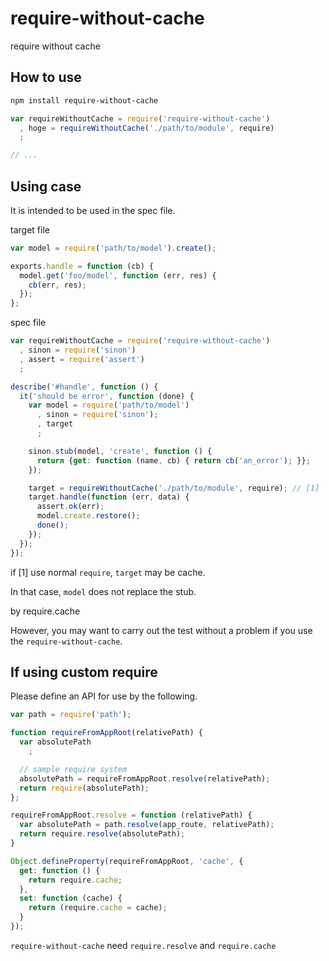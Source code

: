 require-without-cache
===================

require without cache

## How to use

```sh
npm install require-without-cache
```

```javascript
var requireWithoutCache = require('require-without-cache')
  , hoge = requireWithoutCache('./path/to/module', require)
  ;

// ...
```

## Using case

It is intended to be used in the spec file.

target file

```javascript
var model = require('path/to/model').create();

exports.handle = function (cb) {
  model.get('foo/model', function (err, res) {
    cb(err, res);
  });
};
```

spec file

```javascript
var requireWithoutCache = require('require-without-cache')
  , sinon = require('sinon')
  , assert = require('assert')
  ;

describe('#handle', function () {
  it('should be error', function (done) {
    var model = require('path/to/model')
      , sinon = require('sinon');
      , target
      ;

    sinon.stub(model, 'create', function () {
      return {get: function (name, cb) { return cb('an_error'); }};
    });

    target = requireWithoutCache('./path/to/module', require); // [1]
    target.handle(function (err, data) {
      assert.ok(err);
      model.create.restore();
      done();
    });
  });
});
```

if [1] use normal `require`, `target` may be cache.

In that case, `model` does not replace the stub.

by require.cache

However, you may want to carry out the test without a problem if you use the `require-without-cache`.


## If using custom require

Please define an API for use by the following.

```javascript
var path = require('path');

function requireFromAppRoot(relativePath) {
  var absolutePath
    ;

  // sample require system
  absolutePath = requireFromAppRoot.resolve(relativePath);
  return require(absolutePath);
};

requireFromAppRoot.resolve = function (relativePath) {
  var absolutePath = path.resolve(app_route, relativePath);
  return require.resolve(absolutePath);
}

Object.defineProperty(requireFromAppRoot, 'cache', {
  get: function () {
    return require.cache;
  },
  set: function (cache) {
    return (require.cache = cache);
  }
});
```

`require-without-cache` need `require.resolve` and `require.cache`

